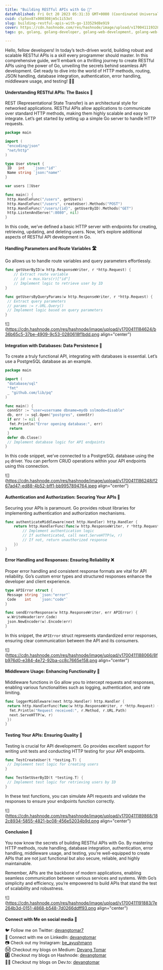 ```yaml
---
title: "Building RESTful APIs with Go 📲"
datePublished: Fri Oct 20 2023 05:31:33 GMT+0000 (Coordinated Universal Time)
cuid: clp5ox87x000308jm5c1i53ot
slug: building-restful-apis-with-go-133529d8e919
cover: https://cdn.hashnode.com/res/hashnode/image/upload/v1700411193287/b8943d5e-947b-421f-87c5-359e5fbd1b43.jpeg
tags: go, golang, golang-developer, golang-web-development, golang-web-framework

---
```


Hello, fellow developers! In today’s tech-driven world, building robust and scalable RESTful APIs is a skill every programmer should master. In this comprehensive guide, we’ll embark on a thrilling journey to create RESTful APIs using the power of Go, unveiling the secrets behind seamless API development. Get ready to dive into the world of HTTP methods, routing, JSON handling, database integration, authentication, error handling, middleware usage, and testing! 🚀✨

#### Understanding RESTful APIs: The Basics 🗽

REST (Representational State Transfer) is an architectural style for networked applications. RESTful APIs allow applications to communicate over standard HTTP methods, making them highly scalable and easy to integrate. Let’s get started by setting up a simple Go server to handle HTTP requests.

```go
package main

import (
 "encoding/json"
 "net/http"
)

type User struct {
 ID   int    `json:"id"`
 Name string `json:"name"`
}

var users []User

func main() {
 http.HandleFunc("/users", getUsers)
 http.HandleFunc("/users", createUser).Methods("POST")
 http.HandleFunc("/users/{id}", getUserByID).Methods("GET")
 http.ListenAndServe(":8080", nil)
}
```

In this code, we’ve defined a basic HTTP server with endpoints for creating, retrieving, updating, and deleting users. Now, let’s explore additional aspects of RESTful API development in Go.

#### Handling Parameters and Route Variables 🛣️

Go allows us to handle route variables and query parameters effortlessly.

```go
func getUserByID(w http.ResponseWriter, r *http.Request) {
	// Extract route variable
	// id := mux.Vars(r)["id"]
	// Implement logic to retrieve user by ID
}

func getUsersByQueryParams(w http.ResponseWriter, r *http.Request) {
 // Extract query parameters
 // params := r.URL.Query()
 // Implement logic based on query parameters
}
```

![](https://cdn.hashnode.com/res/hashnode/image/upload/v1700411184624/b36b65c5-37be-4909-9c53-0280618f1bdd.png align="center")

#### Integration with Databases: Data Persistence 💾

To create a truly functional API, integrating with databases is essential. Let’s use a PostgreSQL database as an example.

```go
package main

import (
 "database/sql"
 "fmt"
 _ "github.com/lib/pq"
)

func main() {
 connStr := "user=username dbname=mydb sslmode=disable"
 db, err := sql.Open("postgres", connStr)
 if err != nil {
  fmt.Println("Error opening database:", err)
  return
 }
 defer db.Close()
 // Implement database logic for API endpoints
}
```

In this code snippet, we’ve connected to a PostgreSQL database using the `pq` driver. You can perform CRUD operations within your API endpoints using this connection.

![](https://cdn.hashnode.com/res/hashnode/image/upload/v1700411186248/f267ad47-ed88-4b52-bff1-bb9957894764.jpeg align="center")

#### Authentication and Authorization: Securing Your APIs 🔐

Securing your APIs is paramount. Go provides robust libraries for implementing authentication and authorization mechanisms.

```go
func authenticateMiddleware(next http.Handler) http.Handler {
	return http.HandlerFunc(func(w http.ResponseWriter, r *http.Request) {
		// Implement authentication logic
		// If authenticated, call next.ServeHTTP(w, r)
		// If not, return unauthorized response
	})
}
```

#### Error Handling and Responses: Ensuring Reliability ❌

Proper error handling and consistent response formats are vital for API reliability. Go’s custom error types and structured responses enhance the developer and client experience.

```go
type APIError struct {
 Message string `json:"error"`
 Code    int    `json:"code"`
}

func sendErrorResponse(w http.ResponseWriter, err APIError) {
 w.WriteHeader(err.Code)
 json.NewEncoder(w).Encode(err)
}
```

In this snippet, the `APIError` struct represents standardized error responses, ensuring clear communication between the API and its consumers.

![](https://cdn.hashnode.com/res/hashnode/image/upload/v1700411188066/8fb976d0-e384-4e72-92ba-cc8c7665e158.png align="center")

#### Middleware Usage: Enhancing Functionality 👥

Middleware functions in Go allow you to intercept requests and responses, enabling various functionalities such as logging, authentication, and rate limiting.

```go
func loggerMiddleware(next http.Handler) http.Handler {
 return http.HandlerFunc(func(w http.ResponseWriter, r *http.Request) {
  fmt.Println("Request received:", r.Method, r.URL.Path)
  next.ServeHTTP(w, r)
 })
}
```

#### Testing Your APIs: Ensuring Quality 🧪

Testing is crucial for API development. Go provides excellent support for writing unit tests and conducting HTTP testing for your API endpoints.

```go
func TestCreateUser(t *testing.T) {
 // Implement test logic for creating users
}

func TestGetUserByID(t *testing.T) {
 // Implement test logic for retrieving users by ID
}
```

In these test functions, you can simulate API requests and validate the responses to ensure your endpoints function correctly.

![](https://cdn.hashnode.com/res/hashnode/image/upload/v1700411189868/182c8934-5855-4821-bc08-456e52034b9d.png align="center")

#### Conclusion 🎉

You now know the secrets of building RESTful APIs with Go. By mastering HTTP methods, route handling, database integration, authentication, error handling, middleware usage, and testing, you’re well-equipped to create APIs that are not just functional but also secure, reliable, and highly maintainable.

Remember, APIs are the backbone of modern applications, enabling seamless communication between various services and systems. With Go’s simplicity and efficiency, you’re empowered to build APIs that stand the test of scalability and robustness.

![](https://cdn.hashnode.com/res/hashnode/image/upload/v1700411191883/7e264b3d-0151-4868-b548-7d0266ddff93.png align="center")

#### Connect with Me on social media 📲

🐦 Follow me on Twitter: [devangtomar7](https://twitter.com/devangtomar7)  
🔗 Connect with me on LinkedIn: [devangtomar](https://www.linkedin.com/in/devangtomar)  
📷 Check out my Instagram: [be\_ayushmann](https://instagram.com/be_ayushmann)  
Ⓜ️ Checkout my blogs on Medium: [Devang Tomar](https://medium.com/u/8f5e1c86129d)  
**#️⃣** Checkout my blogs on Hashnode: [devangtomar](https://devangtomar.hashnode.dev/)  
**🧑‍💻** Checkout my blogs on Dev.to: [devangtomar](https://dev.to/devangtomar)